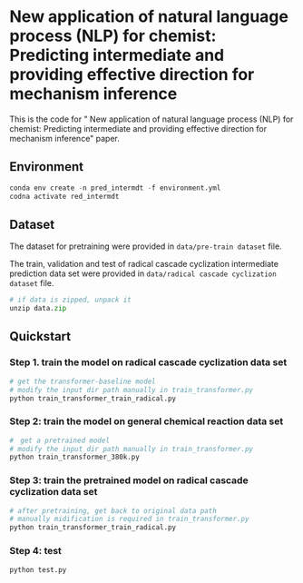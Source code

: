 # New application of natural language process (NLP) for chemist: Predicting intermediate and providing effective direction for mechanism inference

This is the code for " New application of natural language process (NLP) for chemist: Predicting intermediate and providing effective direction for mechanism inference" paper. 

## Environment

```python
conda env create -n pred_intermdt -f environment.yml
codna activate red_intermdt
```

## Dataset

The dataset for pretraining were provided in ```data/pre-train dataset``` file. 

The train, validation and test of radical cascade cyclization intermediate prediction data set were provided in ```data/radical cascade cyclization dataset``` file.

```python
# if data is zipped, unpack it
unzip data.zip
```
## Quickstart

### Step 1. train the model on radical cascade cyclization data set

```python
# get the transformer-baseline model
# modify the input dir path manually in train_transformer.py
python train_transformer_train_radical.py
```

### Step 2: train the model on general chemical reaction data set

```python
#　get a pretrained model
# modify the input dir path manually in train_transformer.py
python train_transformer_380k.py  
```

### Step 3: train the pretrained model on radical cascade cyclization data set

```python
# after pretraining, get back to original data path
# manually midification is required in train_transformer.py
python train_transformer_train_radical.py
```

### Step 4: test

```python
python test.py
```



